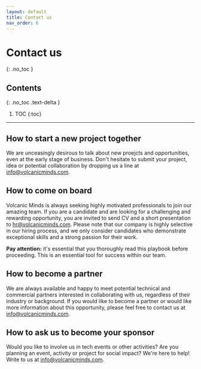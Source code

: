 ```yaml
---
layout: default
title: Contact us
nav_order: 6
---
```


# Contact us
{: .no_toc }

## Contents
{: .no_toc .text-delta }

1. TOC
{:toc}

---

## How to start a new project together

We are unceasingly desirous to talk about new proejcts and opportunities, even at the early stage of business. Don't hesitate to submit your project, idea or potential collaboration by dropping us a line at [info@volcanicminds.com](mailto:info@volcanicminds.com).

## How to come on board

Volcanic Minds is always seeking highly motivated professionals to join our amazing team. If you are a candidate and are  looking for a challenging and rewarding opportunity, you are invited to send CV and a short presentation to [hr@volcanicminds.com](mailto:hr@volcanicminds.com). Please note that our company is highly selective in our hiring process, and we only consider candidates who demonstrate exceptional skills and a strong passion for their work.

**Pay attention:** it's essential that you thoroughly read this playbook before proceeding. This is an essential tool for success within our team.

## How to become a partner

 We are always available and happy to meet potential technical and commercial partners interested in collaborating with us, regardless of their industry or background. If you would like to become a partner or would like more information about this opportunity, please feel free to contact us at [info@volcanicminds.com](mailto:info@volcanicminds.com).

## How to ask us to become your sponsor

Would you like to involve us in tech events or other activities? Are you planning an event, activity or project for social impact? We're here to help! Write to us at [info@volcanicminds.com](mailto:info@volcanicminds.com).
